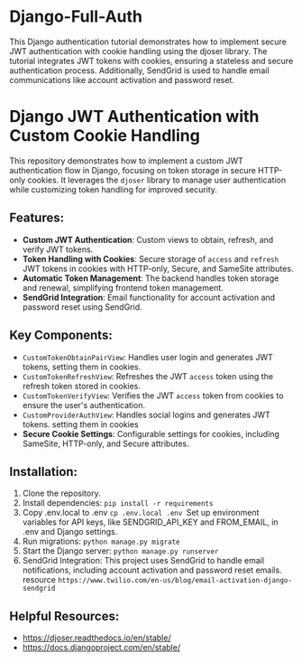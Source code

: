 # Django-Full-Auth
This Django authentication tutorial demonstrates how to implement secure JWT authentication with cookie handling using the djoser library. The tutorial integrates JWT tokens with cookies, ensuring a stateless and secure authentication process. Additionally, SendGrid is used to handle email communications like account activation and password reset.
# Django JWT Authentication with Custom Cookie Handling

This repository demonstrates how to implement a custom JWT authentication flow in Django, focusing on token storage in secure HTTP-only cookies. It leverages the `djoser` library to manage user authentication while customizing token handling for improved security.

## Features:
- **Custom JWT Authentication**: Custom views to obtain, refresh, and verify JWT tokens.
- **Token Handling with Cookies**: Secure storage of `access` and `refresh` JWT tokens in cookies with HTTP-only, Secure, and SameSite attributes.
- **Automatic Token Management**: The backend handles token storage and renewal, simplifying frontend token management.
- **SendGrid Integration**: Email functionality for account activation and password reset using SendGrid.

## Key Components:
- `CustomTokenObtainPairView`: Handles user login and generates JWT tokens, setting them in cookies.
- `CustomTokenRefreshView`: Refreshes the JWT `access` token using the refresh token stored in cookies.
- `CustomTokenVerifyView`: Verifies the JWT `access` token from cookies to ensure the user's authentication.
- `CustomProviderAuthView`: Handles social logins and generates JWT tokens. setting them in cookies
- **Secure Cookie Settings**: Configurable settings for cookies, including SameSite, HTTP-only, and Secure attributes.

## Installation:
1. Clone the repository.
2. Install dependencies:
   ```pip install -r requirements```
3. Copy .env.local to .env ```cp .env.local .env ```Set up environment variables for API keys, like SENDGRID_API_KEY and FROM_EMAIL, in .env and Django settings.
4. Run migrations:
  ```python manage.py migrate  ```
5. Start the Django server:
   ``` python manage.py runserver ```
6. SendGrid Integration:
  This project uses SendGrid to handle email notifications, including account activation and password reset emails.
  resource ``` https://www.twilio.com/en-us/blog/email-activation-django-sendgrid ```

## Helpful Resources:
- https://djoser.readthedocs.io/en/stable/
- https://docs.djangoproject.com/en/stable/
